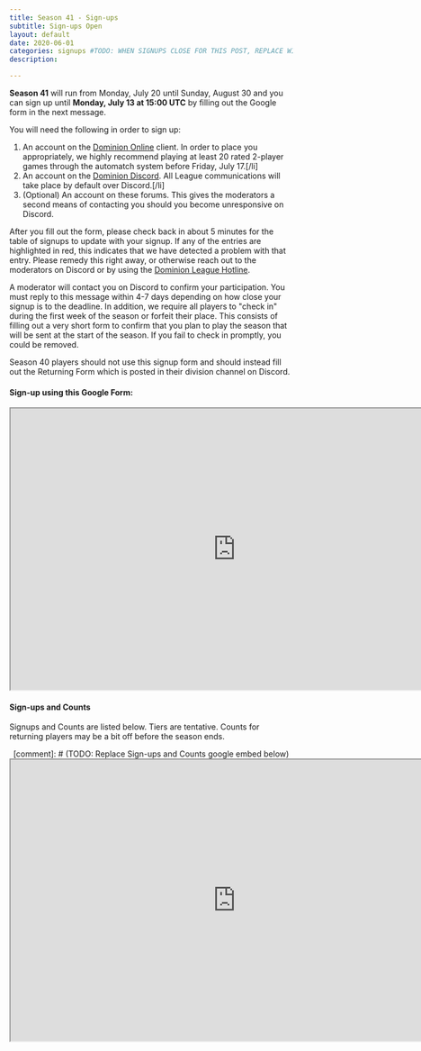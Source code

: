 ```yaml
---
title: Season 41 - Sign-ups
subtitle: Sign-ups Open
layout: default
date: 2020-06-01
categories: signups #TODO: WHEN SIGNUPS CLOSE FOR THIS POST, REPLACE WITH CATEGORY archive
description:

---
```

**Season 41** will run from Monday, July 20 until Sunday, August 30 and you can sign up until **Monday, July 13 at 15:00 UTC** by filling out the Google form in the next message.

You will need the following in order to sign up:

1. An account on the [Dominion Online](https://dominion.games) client. In order to place you appropriately, we highly recommend playing at least 20 rated 2-player games through the automatch system before Friday, July 17.[/li]
2. An account on the [Dominion Discord](https://discord.gg/vMmmMBu). All League communications will take place by default over Discord.[/li]
3. (Optional) An account on these forums. This gives the moderators a second means of contacting you should you become unresponsive on Discord.

After you fill out the form, please check back in about 5 minutes for the table of signups to update with your signup. If any of the entries are highlighted in red, this indicates that we have detected a problem with that entry. Please remedy this right away, or otherwise reach out to the moderators on Discord or by using the [Dominion League Hotline](http://tinyurl.com/dominion-league-hotline).

A moderator will contact you on Discord to confirm your participation. You must reply to this message within 4-7 days depending on how close your signup is to the deadline. In addition, we require all players to "check in" during the first week of the season or forfeit their place. This consists of filling out a very short form to confirm that you plan to play the season that will be sent at the start of the season. If you fail to check in promptly, you could be removed.

Season 40 players should not use this signup form and should instead fill out the Returning Form which is posted in their division channel on Discord.

#### Sign-up using this Google Form:
[comment]: # (TODO: Replace Sign-ups Form google embed below)
<div align="center">
  <iframe src="https://docs.google.com/forms/d/e/1FAIpQLSfVgqbaYIA3ElkCF29cBsdjwbp06PdyPwXxurPl1-IyesEgbw/viewform?embedded=true" width="800" height="500">Loading…</iframe>
</div>


#### Sign-ups and Counts
Signups and Counts are listed below. Tiers are tentative. Counts for returning players may be a bit off before the season ends.
<div align="center">
[comment]: # (TODO: Replace Sign-ups and Counts google embed below)
  <iframe src="https://docs.google.com/spreadsheets/d/e/2PACX-1vQ7pNFwPE7dLvu9Qp35s9tCNqHQjkiUKNLe2pRPlrU93uPrP91A0Po227xwbnWwwnZFwcMCYhVAlqNl/pubhtml?gid=947503377" height="500" width="800">Loading...</iframe>
</div>
